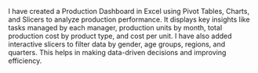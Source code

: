 I have created a Production Dashboard in Excel using Pivot Tables, Charts, and Slicers to analyze production performance. It displays key insights like tasks managed by each manager, production units by month, total production cost by product type, and cost per unit. I have also added interactive slicers to filter data by gender, age groups, regions, and quarters. This helps in making data-driven decisions and improving efficiency.
